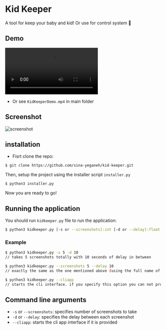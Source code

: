 # Kid Keeper
A tool for keep your baby and kid! Or use for control system 🥺

## Demo
![Demo](./KidKeeperDemo.mp4)
- Or see `KidKeeperDemo.mp4` in main folder

## Screenshot
![screenshot](./root.png)

## installation
- Fisrt clone the repo:
```
$ git clone https://github.com/sina-yeganeh/kid-keeper.git
```

Then, setup the project using the installer script `installer.py`
```
$ python3 installer.py
```

Now you are ready to go!

## Running the application
You should run `kidkeeper.py` file to run the application:
```bash
$ python3 kidkeeper.py [-s or --screenshots]:int [-d or --delay]:float [--cliapp]:bool
```

### Example
```bash
$ python3 kidkeeper.py -s 5 -d 10
// takes 5 screenshots totally with 10 seconds of delay in between

$ python3 kidkeeper.py --screenshots 5 --delay 10
// exactly the same as the one mentioned above (using the full name of arguments)

$ python3 kidkeeper.py --cliapp
// starts the cli interface. if you specify this option you can not provide arguments anymore because it will override them all
```
## Command line arguments

- `-s` or `--screenshots`: specifies number of screenshots to take
- `-d` or `--delay`: specifies the delay between each screenshot
- `--cliapp`: starts the cli app interface if it is provided
